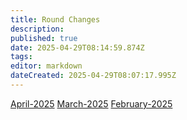```yaml
---
title: Round Changes
description: 
published: true
date: 2025-04-29T08:14:59.874Z
tags: 
editor: markdown
dateCreated: 2025-04-29T08:07:17.995Z
---
```


[April-2025](/Round_Changes/April-2025)
[March-2025](/Round_Changes/March_2025)
[February-2025](/Round_Changes/feb-20)